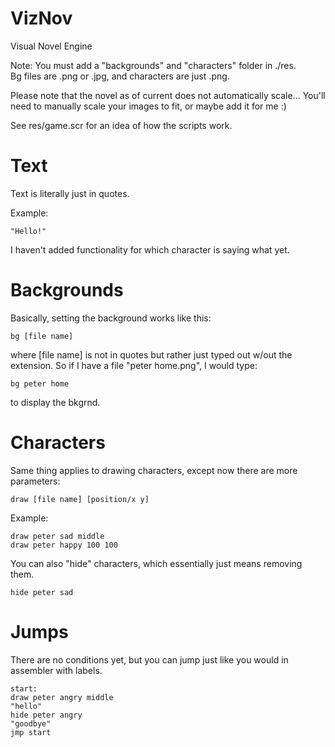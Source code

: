 # VizNov
Visual Novel Engine

Note: You must add a "backgrounds" and "characters" folder in ./res.  
Bg files are .png or .jpg, and characters are just .png.

Please note that the novel as of current does not automatically scale...
You'll need to manually scale your images to fit, or maybe add it for me 
:)

See res/game.scr for an idea of how the scripts work.

# Text
Text is literally just in quotes.

Example:

`"Hello!"`

I haven't added functionality for which character is saying what yet.


# Backgrounds
Basically, setting the background works like this:

`bg [file name]`

where [file name] is not in quotes but rather just typed out w/out the 
extension.  So if I have a file "peter home.png", I would type:

`bg peter home`

to display the bkgrnd.

# Characters
Same thing applies to drawing characters, except 
now there are more parameters:

`draw [file name] [position/x y]`

Example:

```
draw peter sad middle
draw peter happy 100 100
```

You can also "hide" characters, which essentially just means removing 
them.

`hide peter sad`

# Jumps
There are no conditions yet, but you can jump just like you would in 
assembler with labels.

```
start:
draw peter angry middle
"hello"
hide peter angry
"goodbye"
jmp start
```